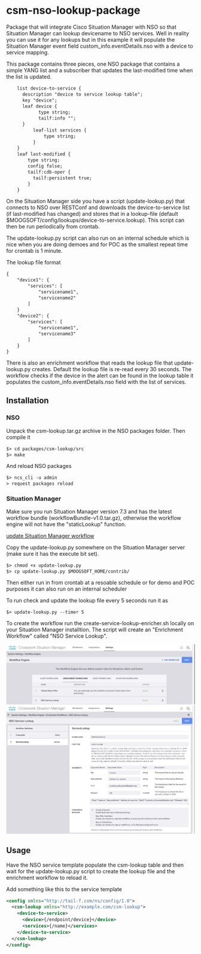 # csm-nso-lookup-package

Package that will integrate Cisco Situation Manager with NSO so that Situation Manager can lookup devicename to NSO services. Well in reality you can use it for any lookups but in this example it will populate the Situation Manager event field custom_info.eventDetails.nso with a device to service mapping.

This package contains three pieces, one NSO package that contains a simple YANG list and a subscriber that updates the last-modified time when the list is updated.

```
    list device-to-service {
      description "device to service lookup table";
      key "device";
      leaf device {
            type string;
            tailf:info "";
      }
          leaf-list services {
              type string;
          }
    }
    leaf last-modified {
        type string;
        config false;
        tailf:cdb-oper {
          tailf:persistent true;
        }
    }
```

On the Situation Manager side you have a script (update-lookup.py) that connects to NSO over RESTConf and downloads the device-to-service list (if last-modified has changed) and stores that in a lookup-file (default $MOOGSOFT/config/lookups/device-to-service.lookup). This script can then be run periodically from crontab.

The update-lookup.py script can also run on an internal schedule which is nice when you are doing demoes and for POC as the smallest repeat time for crontab is 1 minute.

The lookup file format

```
{
    "device1": {
        "services": [
            "servicename1",
            "servicename2"
        ]
    }
    "device2": {
        "services": [
            "servicename1",
            "servicename3"
        ]
    }
}
```

There is also an enrichment workflow that reads the lookup file that update-lookup.py creates. Default the lookup file is re-read every 30 seconds. The workflow checks if the device in the alert can be found in the lookup table it populates the custom_info.eventDetails.nso field with the list of services.

## Installation

### NSO

Unpack the csm-lookup.tar.gz archive in the NSO packages folder. Then compile it

```
$> cd packages/csm-lookup/src
$> make
```

And reload NSO packages

```
$> ncs_cli -u admin
> request packages reload
```

### Situation Manager

Make sure you run Situation Manager version 7.3 and has the latest workflow bundle (workflowBundle-v1.0.tar.gz), otherwise the workflow engine will not have the "staticLookup" function.

[update Situation Manager workflow](https://docs.moogsoft.com/en/update-the-workflow-engine.html)

Copy the update-lookup.py somewhere on the Situation Manager server (make sure it has the execute bit set).

```
$> chmod +x update-lookup.py
$> cp update-lookup.py $MOOGSOFT_HOME/contrib/
```

Then either run in from crontab at a resoable schedule or for demo and POC purposes it can also run on an internal scheduler

To run check and update the lookup file every 5 seconds run it as

```
$> update-lookup.py --timer 5
```

To create the workflow run the create-service-lookup-enricher.sh locally on your Situation Manager installtion. The script will create an "Enrichment Workflow" called "NSO Service Lookup".

![workflow1](/workflow1.jpg)
![workflow2](/workflow2.jpg)

## Usage

Have the NSO service template populate the csm-lookup table and then wait for the update-lookup.py script to create the lookup file and the enrichment workflow to reload it.

Add something like this to the service template

```xml
<config xmlns="http://tail-f.com/ns/config/1.0">
  <csm-lookup xmlns="http://example.com/csm-lookup">
    <device-to-service>
      <device>{/endpoint/device}</device>
      <services>{/name}</services>
    </device-to-service>
  </csm-lookup>
</config>
```
